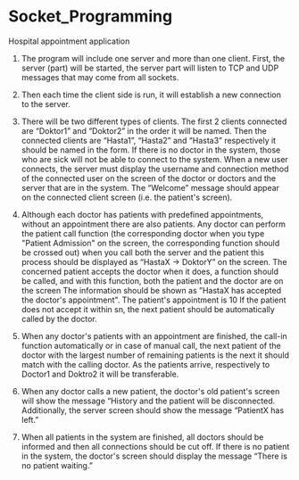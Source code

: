# Socket_Programming
Hospital appointment application
1. The program will include one server and more than one client. First, the server 
(part) will be started, the server part will listen to TCP and UDP messages that may come from all sockets.

2. Then each time the client side is run, it will establish a new connection to the server.

3. There will be two different types of clients. The first 2 clients connected are “Doktor1” and “Doktor2” in the order 
it will be named. Then the connected clients are “Hasta1”, “Hasta2” and “Hasta3” respectively 
it should be named in the form. If there is no doctor in the system, those who are sick will not be able to connect to the system. 
When a new user connects, the server must display the username and connection method of the connected user 
on the screen of the doctor or doctors and the server that are in the system. 
The “Welcome” message should appear on the connected client screen (i.e. the patient's screen).

4. Although each doctor has patients with predefined appointments, without an appointment 
there are also patients. Any doctor can perform the patient call function (the corresponding doctor 
when you type "Patient Admission" on the screen, the corresponding function should be crossed out) when you call both the server and the patient 
this process should be displayed as “HastaX -> DoktorY” on the screen. The concerned patient accepts the doctor 
when it does, a function should be called, and with this function, both the patient and the doctor are on the screen 
The information should be shown as ”HastaX has accepted the doctor's appointment". The patient's appointment is 10 
If the patient does not accept it within sn, the next patient should be automatically called by the doctor.

5. When any doctor's patients with an appointment are finished, the call-in function automatically 
or in case of manual call, the next patient of the doctor with the largest number of remaining patients is the next 
it should match with the calling doctor. As the patients arrive, respectively to Doctor1 and Doktro2 
it will be transferable.

6. When any doctor calls a new patient, the doctor's old patient's screen will show the message “History 
and the patient will be disconnected. Additionally, the server screen should show the message “PatientX 
has left.”

7. When all patients in the system are finished, all doctors should be informed and then all connections 
should be cut off. If there is no patient in the system, the doctor's screen should display the message “There is no patient waiting.” 
